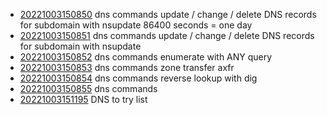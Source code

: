 - [20221003150850](/zet/20221003150850/README.md) dns commands update / change / delete DNS records for subdomain with nsupdate 86400 seconds = one day
- [20221003150851](/zet/20221003150851/README.md) dns commands update / change / delete DNS records for subdomain with nsupdate
- [20221003150852](/zet/20221003150852/README.md) dns commands enumerate with ANY query
- [20221003150853](/zet/20221003150853/README.md) dns commands zone transfer axfr
- [20221003150854](/zet/20221003150854/README.md) dns commands reverse lookup with dig
- [20221003150855](/zet/20221003150855/README.md) dns commands
- [20221003151195](/zet/20221003151195/README.md) DNS to try list
